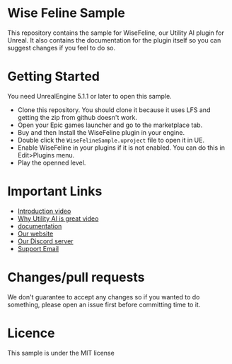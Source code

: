 # Wise Feline Sample

This repository contains the sample for WiseFeline, our Utility AI plugin for Unreal.
It also contains the documentation for the plugin itself so you can suggest changes if you feel to do so.

# Getting Started

You need UnrealEngine 5.1.1 or later to open this sample.

- Clone this repository. You should clone it because it uses LFS and getting the zip from github doesn't work.
- Open your Epic games launcher and go to the marketplace tab.
- Buy and then Install the WiseFeline plugin in your engine.
- Double click the `WiseFelineSample.uproject` file to open it in UE.
- Enable WiseFeline in your plugins if it is not enabled. You can do this in Edit>Plugins menu.
- Play the openned level.

# Important Links

- [Introduction video](https://youtu.be/n-juHwnlZiU)
- [Why Utility AI is great video](https://youtu.be/GQkb8LFp8YI)
- [documentation](https://nooparmygames.com/WF-UtilityAI-Unreal)
- [Our website](https://nooparmygames.com)
- [Our Discord server](https://discord.gg/FA8R7APZWR)
- [Support Email](mailto:support@nooparmygames.com)

# Changes/pull requests

We don't guarantee to accept any changes so if you wanted to do something, please open an issue first before committing time to it.

# Licence

This sample is under the MIT license